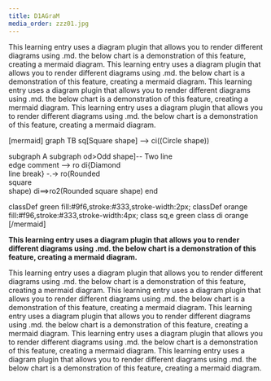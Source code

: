 ```yaml
---
title: D1AGraM
media_order: zzz01.jpg
---
```


This learning entry uses a diagram plugin that allows you to render different diagrams using .md. the below chart is a demonstration of this feature, creating a mermaid diagram. This learning entry uses a diagram plugin that allows you to render different diagrams using .md. the below chart is a demonstration of this feature, creating a mermaid diagram. This learning entry uses a diagram plugin that allows you to render different diagrams using .md. the below chart is a demonstration of this feature, creating a mermaid diagram. This learning entry uses a diagram plugin that allows you to render different diagrams using .md. the below chart is a demonstration of this feature, creating a mermaid diagram.


[mermaid]
graph TB
sq[Square shape] --> ci((Circle shape))

subgraph A subgraph
    od>Odd shape]-- Two line<br>edge comment --> ro
    di{Diamond <br/> line break} -.-> ro(Rounded<br>square<br>shape)
    di==>ro2(Rounded square shape)
end

classDef green fill:#9f6,stroke:#333,stroke-width:2px;
classDef orange fill:#f96,stroke:#333,stroke-width:4px;
class sq,e green
class di orange
[/mermaid]

**This learning entry uses a diagram plugin that allows you to render different diagrams using .md. the below chart is a demonstration of this feature, creating a mermaid diagram.**

This learning entry uses a diagram plugin that allows you to render different diagrams using .md. the below chart is a demonstration of this feature, creating a mermaid diagram. This learning entry uses a diagram plugin that allows you to render different diagrams using .md. the below chart is a demonstration of this feature, creating a mermaid diagram. This learning entry uses a diagram plugin that allows you to render different diagrams using .md. the below chart is a demonstration of this feature, creating a mermaid diagram. This learning entry uses a diagram plugin that allows you to render different diagrams using .md. the below chart is a demonstration of this feature, creating a mermaid diagram. This learning entry uses a diagram plugin that allows you to render different diagrams using .md. the below chart is a demonstration of this feature, creating a mermaid diagram.